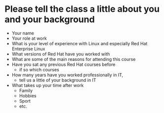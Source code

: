 # Please tell the class a little about you and your background

- Your name
- Your role at work
- What is your level of experience with Linux and especially Red Hat Enterprise Linux
- What versions of Red Hat have you worked with
- What are some of the main reasons for attending this course
- Have you sat any previous Red Hat courses before
  - if so which courses
- How many years have you worked professionally in IT,
  - tell us a little of your background in IT
- What takes up your time after work
  - Family
  - Hobbies
  - Sport
  - etc.
